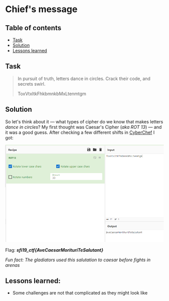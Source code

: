 # Chief's message

## Table of contents

- [Task](#task)
- [Solution](#solution)
- [Lessons learned](#lessons-learned)


## Task

> In pursuit of truth, letters dance in circles. Crack their code, and secrets swirl.
>
> ToxVtxltkFhkbmnkbMxLtenmtgm

## Solution

So let's think about it — what types of cipher do we know that makes letters _dance in circles_? 
My first thought was Caesar's Cipher (_aka ROT 13_) — and it was a good guess. After checking a few different shifts
in [CyberChef](https://gchq.github.io/CyberChef/#recipe=ROT13(true,true,false,33)&input=VG94VnR4bHRrRmhrYm1ua2JNeEx0ZW5tdGdt)
I got:

![Ave caesar!](assets/ave_caesar.png)

Flag: **_sfi19_ctf{AveCaesarMorituriTeSalutant}_**

_Fun fact: The gladiators used this salutation to caesar before fights in arenas_


## Lessons learned:

- Some challenges are not that complicated as they might look like
